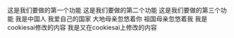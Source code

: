 这是我们要做的第一个功能
这是我们要做的第二个功能
这是我们要做的第三个功能
我是中国人  我爱自己的国家
大地母亲忽悠着你
祖国母亲忽悠着我
我是cookiesai修改的内容 我是又在cookiesai上修改的内容